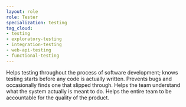 ```yaml
---
layout: role
role: Tester
specialization: testing
tag_cloud:
- testing
- exploratory-testing
- integration-testing
- web-api-testing
- functional-testing
---
```


Helps testing throughout the process of software development;
knows testing starts before any code is actually written.
Prevents bugs and occasionally finds one that slipped through.
Helps the team understand what the system actually is meant to do.
Helps the entire team to be accountable for the quality of the product.
